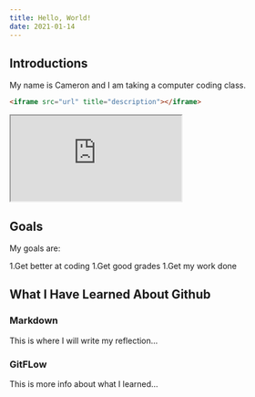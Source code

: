```yaml
---
title: Hello, World!
date: 2021-01-14
---
```


## Introductions

My name is Cameron and I am taking a computer coding class.

```html
<iframe src="url" title="description"></iframe>
```

<iframe src="https://cmcclellan1738.github.io/github-slideshow/"></iframe>

## Goals

My goals are:

1.Get better at coding
1.Get good grades
1.Get my work done

## What I Have Learned About Github

### Markdown

This is where I will write my reflection...

### GitFLow

This is more info about what I learned...

